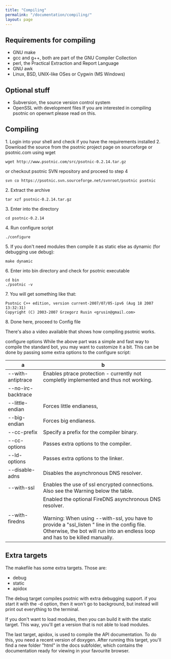```yaml
---
title: "Compiling"
permalink: "/documentation/compiling/"
layout: page
---
```

## Requirements for compiling
* GNU make
* gcc and g++, both are part of the GNU Compiler Collection
* perl, the Practical Extraction and Report Language
* GNU awk
* Linux, BSD, UNIX-like OSes or Cygwin (MS Windows)
 
## Optional stuff
* Subversion, the source version control system
* OpenSSL with development files
If you are interested in compiling psotnic on openwrt please read on this.

## Compiling
1\. Login into your shell and check if you have the requirements installed 2. Download the source from the psotnic project page on sourceforge or psotnic.com using wget

```
wget http://www.psotnic.com/src/psotnic-0.2.14.tar.gz
```

or checkout psotnic SVN repository and proceed to step 4

```
svn co https://psotnic.svn.sourceforge.net/svnroot/psotnic psotnic
```

2\. Extract the archive

```
tar xzf psotnic-0.2.14.tar.gz
```

3\. Enter into the directory

```
cd psotnic-0.2.14
```

4\. Run configure script

```
./configure
```

5\. If you don't need modules then compile it as static else as dynamic (for debugging use debug):

```
make dynamic
```

6\. Enter into bin directory and check for psotnic executable

```
cd bin
./psotnic -v
```

7\. You will get something like that:

```
Psotnic C++ edition, version current-2007/07/05-ipv6 (Aug 18 2007 13:32:31)
Copyright (C) 2003-2007 Grzegorz Rusin <grusin@gmail.com>
```

8\. Done here, proceed to Config file

There's also a video available that shows how compiling psotnic works.

configure options While the above part was a simple and fast way to compile the standard bot, you may want to customize it a bit. This can be done by passing some extra options to the configure script:

|   a              |  b                                                                                     |
|------------------|----------------------------------------------------------------------------------------|
| --with-antiptrace|  Enables ptrace protection - currently not completly implemented and thus not working. |
|--no-irc-backtrace|	|Disables the generation of irc backtraces if the bot crashes.                         |
|--little-endian|	Forces little endianess,
|--big-endian|	Forces big endianess.
|--cc-prefix|	Specify a prefix for the compiler binary.
|--cc-options|	Passes extra options to the compiler.
|--ld-options|	Passes extra options to the linker.
|--disable-adns|	Disables the asynchronous DNS resolver.
|--with-ssl|	Enables the use of ssl encrypted connections. Also see the Warning below the table.
|--with-firedns |Enabled the optional FireDNS asynchronous DNS resolver.<br><br>Warning: When using --with-ssl, you have to provide a "ssl_listen <port>" line in the config file. Otherwise, the bot will run into an endless loop and has to be killed manually.|


## Extra targets
The makefile has some extra targets. Those are:

* debug
* static
* apidox

The debug target compiles psotnic with extra debugging support. if you start it with the -d option, then it won't go to background, but instead will print out everything to the terminal.

If you don't want to load modules, then you can build it with the static target. This way, you'll get a version that is not able to load modules.

The last target, apidox, is used to compile the API documentation. To do this, you need a recent version of doxygen. After running this target, you'll find a new folder "html" in the docs subfolder, which contains the documentation ready for viewing in your favourite browser.
